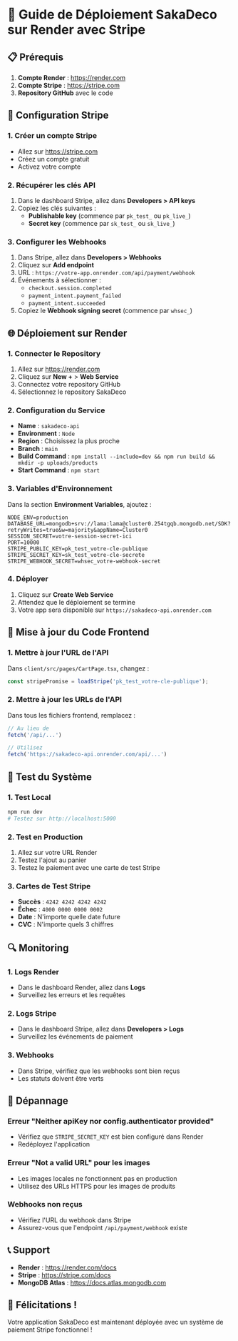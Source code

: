 # 🚀 Guide de Déploiement SakaDeco sur Render avec Stripe

## 📋 Prérequis

1. **Compte Render** : https://render.com
2. **Compte Stripe** : https://stripe.com
3. **Repository GitHub** avec le code

## 🔧 Configuration Stripe

### 1. **Créer un compte Stripe**
- Allez sur https://stripe.com
- Créez un compte gratuit
- Activez votre compte

### 2. **Récupérer les clés API**
1. Dans le dashboard Stripe, allez dans **Developers > API keys**
2. Copiez les clés suivantes :
   - **Publishable key** (commence par `pk_test_` ou `pk_live_`)
   - **Secret key** (commence par `sk_test_` ou `sk_live_`)

### 3. **Configurer les Webhooks**
1. Dans Stripe, allez dans **Developers > Webhooks**
2. Cliquez sur **Add endpoint**
3. URL : `https://votre-app.onrender.com/api/payment/webhook`
4. Événements à sélectionner :
   - `checkout.session.completed`
   - `payment_intent.payment_failed`
   - `payment_intent.succeeded`
5. Copiez le **Webhook signing secret** (commence par `whsec_`)

## 🌐 Déploiement sur Render

### 1. **Connecter le Repository**
1. Allez sur https://render.com
2. Cliquez sur **New +** > **Web Service**
3. Connectez votre repository GitHub
4. Sélectionnez le repository SakaDeco

### 2. **Configuration du Service**
- **Name** : `sakadeco-api`
- **Environment** : `Node`
- **Region** : Choisissez la plus proche
- **Branch** : `main`
- **Build Command** : `npm install --include=dev && npm run build && mkdir -p uploads/products`
- **Start Command** : `npm start`

### 3. **Variables d'Environnement**
Dans la section **Environment Variables**, ajoutez :

```
NODE_ENV=production
DATABASE_URL=mongodb+srv://lama:lama@cluster0.254tgqb.mongodb.net/SDK?retryWrites=true&w=majority&appName=Cluster0
SESSION_SECRET=votre-session-secret-ici
PORT=10000
STRIPE_PUBLIC_KEY=pk_test_votre-cle-publique
STRIPE_SECRET_KEY=sk_test_votre-cle-secrete
STRIPE_WEBHOOK_SECRET=whsec_votre-webhook-secret
```

### 4. **Déployer**
1. Cliquez sur **Create Web Service**
2. Attendez que le déploiement se termine
3. Votre app sera disponible sur `https://sakadeco-api.onrender.com`

## 🔄 Mise à jour du Code Frontend

### 1. **Mettre à jour l'URL de l'API**
Dans `client/src/pages/CartPage.tsx`, changez :
```typescript
const stripePromise = loadStripe('pk_test_votre-cle-publique');
```

### 2. **Mettre à jour les URLs de l'API**
Dans tous les fichiers frontend, remplacez :
```typescript
// Au lieu de
fetch('/api/...')

// Utilisez
fetch('https://sakadeco-api.onrender.com/api/...')
```

## 🧪 Test du Système

### 1. **Test Local**
```bash
npm run dev
# Testez sur http://localhost:5000
```

### 2. **Test en Production**
1. Allez sur votre URL Render
2. Testez l'ajout au panier
3. Testez le paiement avec une carte de test Stripe

### 3. **Cartes de Test Stripe**
- **Succès** : `4242 4242 4242 4242`
- **Échec** : `4000 0000 0000 0002`
- **Date** : N'importe quelle date future
- **CVC** : N'importe quels 3 chiffres

## 🔍 Monitoring

### 1. **Logs Render**
- Dans le dashboard Render, allez dans **Logs**
- Surveillez les erreurs et les requêtes

### 2. **Logs Stripe**
- Dans le dashboard Stripe, allez dans **Developers > Logs**
- Surveillez les événements de paiement

### 3. **Webhooks**
- Dans Stripe, vérifiez que les webhooks sont bien reçus
- Les statuts doivent être verts

## 🚨 Dépannage

### Erreur "Neither apiKey nor config.authenticator provided"
- Vérifiez que `STRIPE_SECRET_KEY` est bien configuré dans Render
- Redéployez l'application

### Erreur "Not a valid URL" pour les images
- Les images locales ne fonctionnent pas en production
- Utilisez des URLs HTTPS pour les images de produits

### Webhooks non reçus
- Vérifiez l'URL du webhook dans Stripe
- Assurez-vous que l'endpoint `/api/payment/webhook` existe

## 📞 Support

- **Render** : https://render.com/docs
- **Stripe** : https://stripe.com/docs
- **MongoDB Atlas** : https://docs.atlas.mongodb.com

## 🎉 Félicitations !

Votre application SakaDeco est maintenant déployée avec un système de paiement Stripe fonctionnel !
